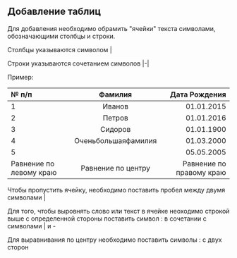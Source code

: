 ## Добавление таблиц

Для добавления необходимо обрамить "ячейки" текста символами, обозначающими столбцы и строки.

Столбцы указываются символом |

Строки указываются сочетанием символов |-|

Пример:

|№ п/п|Фамилия|Дата Рождения|
|:----|:-----:|------------:|
|1|Иванов|01.01.2015|
|2|Петров|01.01.2016|
|3|Сидоров|01.01.1900|
|4|Оченьбольшаяфамилия|01.03.2000|
|5| |05.05.2005|
|Равнение по левому краю|Равнение по центру|Равнение по правому краю|

Чтобы пропустить ячейку, необходимо поставить пробел между двумя символами |

Для того, чтобы выровнять слово или текст в ячейке неоходимо строкой выше с определенной стороны поставить символ : в сочетании с символами | и -

Для выравнивания по центру необходимо поставить символы : с двух сторон